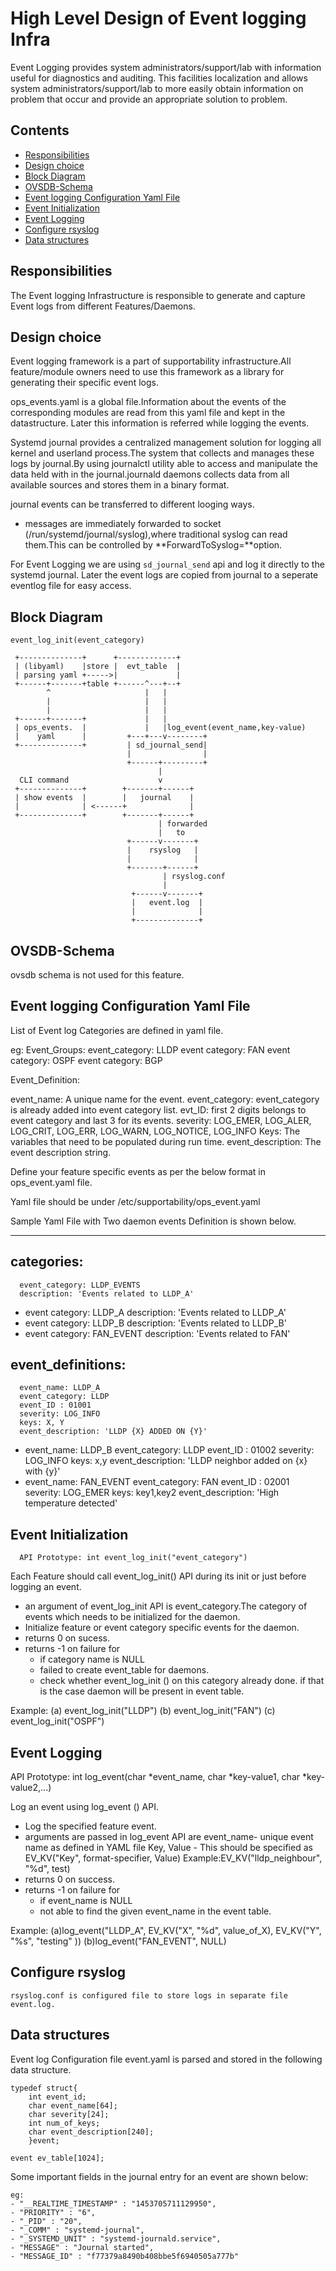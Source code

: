 # High Level Design of Event logging Infra

Event Logging provides system administrators/support/lab with information useful for diagnostics and auditing. This facilities localization and allows system administrators/support/lab to more easily obtain information on problem that occur and provide an appropriate solution to problem.

## Contents
- [Responsibilities](#responsibilities)
- [Design choice](#design-choice)
- [Block Diagram](#block-diagram)
- [OVSDB-Schema](#ovsdb-schema)
- [Event logging Configuration Yaml File](#event-logging-configuration-yaml-file)
- [Event Initialization](#event-initialization)
- [Event Logging](#event-logging)
- [Configure rsyslog](#configure-rsyslog)
- [Data structures](#data-structures)


## Responsibilities
The Event logging Infrastructure is responsible to generate and capture Event logs from different Features/Daemons.

## Design choice

Event logging framework is a part of supportability infrastructure.All feature/module owners need to use this framework as a library for generating their specific event logs.

ops_events.yaml is a global file.Information about the events of the corresponding modules are read from this yaml file and kept in the datastructure.  Later this information is referred while logging the events.

Systemd journal provides a centralized management solution for logging all kernel and userland process.The system that collects and manages these logs by journal.By using journalctl utility able to access and manipulate the data held with in the journal.journald daemons collects data from all available sources and stores them in a binary format.

journal events can be transferred to different looging ways.
- messages are immediately forwarded to socket (/run/systemd/journal/syslog),where traditional syslog can read them.This can be controlled by **ForwardToSyslog=**option.

For Event Logging we are using `sd_journal_send` api and log it directly to the systemd journal.  Later the event logs are copied from journal to a seperate eventlog file for easy access.


## Block Diagram

```ditaa
event_log_init(event_category)

 +--------------+      +-------------+
 | (libyaml)    |store |  evt_table  |
 | parsing yaml +----->|             |
 +------+-------+table +------^---+--+
        ^                     |   |
        |                     |   |
        |                     |   |
 +------+-------+             |   |
 | ops_events.  |             |   |log_event(event_name,key-value)
 |    yaml      |         +---+---v--------+
 +--------------+         | sd_journal_send|
                          |                |
                          +------+---------+
                                 |
  CLI command                    v
 +--------------+        +-------+------+
 | show events  |        |   journal    |
 |              | <------+              |
 +--------------+        +-------+------+
                                 | forwarded
                                 |   to
                          +------v-------+
                          |    rsyslog   |
                          |              |
                          +-------+------+
                                  | rsyslog.conf
                                  |
                           +------v-------+
                           |   event.log  |
                           |              |
                           +--------------+

```

## OVSDB-Schema
ovsdb schema is not used for this feature.


## Event logging Configuration Yaml File

List of Event log Categories are defined in yaml file.

eg: Event_Groups:
   event_category: LLDP
   event category: FAN
   event category: OSPF
   event category: BGP

Event_Definition:

event_name: A unique name for the event.
event_category: event_category is already added into event category list.
evt_ID: first 2 digits belongs to event category and last 3 for its events.
severity: LOG_EMER, LOG_ALER, LOG_CRIT, LOG_ERR, LOG_WARN, LOG_NOTICE, LOG_INFO
Keys: The variables that need to be populated during run time.
event_description: The event description string.

Define your feature specific events as per the below format in ops_event.yaml file.

Yaml file should be under /etc/supportability/ops_event.yaml

Sample Yaml File with Two daemon events Definition is shown below.

---

   categories:
   -
      event_category: LLDP_EVENTS
      description: 'Events related to LLDP_A'
   -
      event category: LLDP_A
      description: 'Events related to LLDP_A'
   -
      event category: LLDP_B
      description: 'Events related to LLDP_B'
   -
      event category: FAN_EVENT
      description: 'Events related to FAN'

event_definitions:
   -
      event_name: LLDP_A
      event_category: LLDP
      event_ID : 01001
      severity: LOG_INFO
      keys: X, Y
      event_description: 'LLDP {X} ADDED ON {Y}'
   -
      event_name: LLDP_B
      event_category: LLDP
      event_ID : 01002
      severity: LOG_INFO
      keys: x,y
      event_description: 'LLDP neighbor added on {x} with {y}'
   -
      event_name: FAN_EVENT
      event_category: FAN
      event_ID : 02001
      severity: LOG_EMER
      keys: key1,key2
      event_description: 'High temperature detected'

## Event Initialization
      API Prototype: int event_log_init("event_category")

Each Feature should call event_log_init() API during its init or just before logging an event.
- an argument of event_log_init API is event_category.The category of events which needs to be initialized for the daemon.
- Initialize feature or event category specific events for the daemon.
- returns 0 on sucess.
- returns -1 on failure for
   - if category name is NULL
   - failed to create event_table for daemons.
   - check whether event_log_init () on this category already done.
      if that is the case daemon will be present in event table.

Example:
   (a) event_log_init("LLDP")
   (b) event_log_init("FAN")
   (c) event_log_init("OSPF")


## Event Logging
   API Prototype: int log_event(char *event_name, char *key-value1, char *key-value2,...)

Log an event using log_event () API.
-  Log the specified feature event.
-  arguments are passed in log_event API are event_name- unique event name as defined in YAML file
   Key, Value - This should be specified as EV_KV("Key", format-specifier, Value)
   Example:EV_KV("lldp_neighbour", "%d", test)
-  returns 0 on success.
-  returns -1 on failure for
   - if event_name is NULL
   - not able to find the given event_name in the event table.

Example:
   (a)log_event("LLDP_A", EV_KV("X", "%d", value_of_X), EV_KV("Y", "%s", "testing" ))
   (b)log_event("FAN_EVENT", NULL)

## Configure rsyslog

    rsyslog.conf is configured file to store logs in separate file event.log.


## Data structures

Event log Configuration file event.yaml is parsed and stored in the following data structure.
```
typedef struct{
    int event_id;
    char event_name[64];
    char severity[24];
    int num_of_keys;
    char event_description[240];
    }event;

event ev_table[1024];
```
Some important fields in the journal entry for an event are shown below:

```
eg:
- "__REALTIME_TIMESTAMP" : "1453705711129950",
- "PRIORITY" : "6",
- "_PID" : "20",
- "_COMM" : "systemd-journal",
- "_SYSTEMD_UNIT" : "systemd-journald.service",
- "MESSAGE" : "Journal started",
- "MESSAGE_ID" : "f77379a8490b408bbe5f6940505a777b"
```
